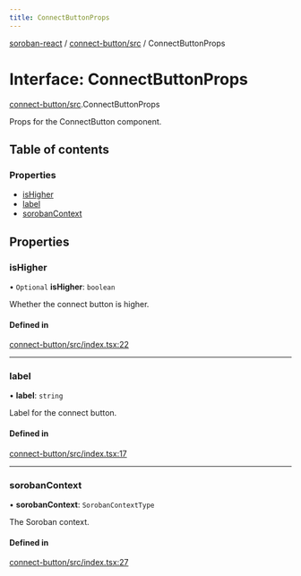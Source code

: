 ```yaml
---
title: ConnectButtonProps
---
```

[soroban-react](../README.md) / [connect-button/src](../modules/connect_button_src.md) / ConnectButtonProps

# Interface: ConnectButtonProps

[connect-button/src](../modules/connect_button_src.md).ConnectButtonProps

Props for the ConnectButton component.

## Table of contents

### Properties

- [isHigher](connect_button_src.ConnectButtonProps.md#ishigher)
- [label](connect_button_src.ConnectButtonProps.md#label)
- [sorobanContext](connect_button_src.ConnectButtonProps.md#sorobancontext)

## Properties

### isHigher

• `Optional` **isHigher**: `boolean`

Whether the connect button is higher.

#### Defined in

[connect-button/src/index.tsx:22](https://github.com/paltalabs/soroban-react/blob/50e8963/packages/connect-button/src/index.tsx#L22)

___

### label

• **label**: `string`

Label for the connect button.

#### Defined in

[connect-button/src/index.tsx:17](https://github.com/paltalabs/soroban-react/blob/50e8963/packages/connect-button/src/index.tsx#L17)

___

### sorobanContext

• **sorobanContext**: `SorobanContextType`

The Soroban context.

#### Defined in

[connect-button/src/index.tsx:27](https://github.com/paltalabs/soroban-react/blob/50e8963/packages/connect-button/src/index.tsx#L27)
